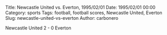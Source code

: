 Title: Newcastle United vs. Everton, 1995/02/01
Date: 1995/02/01 00:00
Category: sports
Tags: football, football scores, Newcastle United, Everton
Slug: newcastle-united-vs-everton
Author: carbonero


Newcastle United 2 - 0 Everton
